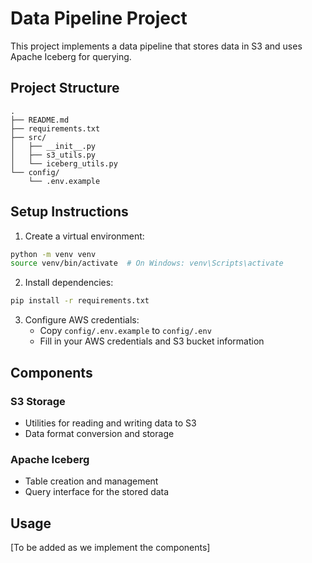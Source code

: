 # Data Pipeline Project

This project implements a data pipeline that stores data in S3 and uses Apache Iceberg for querying.

## Project Structure
```
.
├── README.md
├── requirements.txt
├── src/
│   ├── __init__.py
│   ├── s3_utils.py
│   └── iceberg_utils.py
└── config/
    └── .env.example
```

## Setup Instructions

1. Create a virtual environment:
```bash
python -m venv venv
source venv/bin/activate  # On Windows: venv\Scripts\activate
```

2. Install dependencies:
```bash
pip install -r requirements.txt
```

3. Configure AWS credentials:
   - Copy `config/.env.example` to `config/.env`
   - Fill in your AWS credentials and S3 bucket information

## Components

### S3 Storage
- Utilities for reading and writing data to S3
- Data format conversion and storage

### Apache Iceberg
- Table creation and management
- Query interface for the stored data

## Usage

[To be added as we implement the components] 